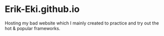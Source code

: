# Erik-Eki.github.io
Hosting my bad website which I mainly created to practice and try out the hot &amp; popular frameworks.
